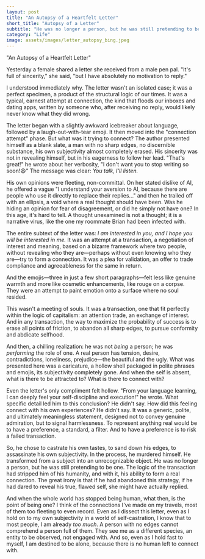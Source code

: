 ```yaml
---
layout: post
title: "An Autopsy of a Heartfelt Letter"
short_title: "Autopsy of a Letter"
subtitle: "He was no longer a person, but he was still pretending to be one."
category: "Life"
image: assets/images/letter_autopsy_bing.jpeg
---
```


"An Autopsy of a Heartfelt Letter" 

Yesterday a female shared a letter she received from a male pen pal. "It's full of sincerity," she said, "but I have absolutely no motivation to reply."

I understood immediately why. The letter wasn't an isolated case; it was a perfect specimen, a product of the structural logic of our times. It was a typical, earnest attempt at connection, the kind that floods our inboxes and dating apps, written by someone who, after receiving no reply, would likely never know what they did wrong.

The letter began with a slightly awkward icebreaker about language, followed by a laugh-out-with-tear emoji. It then moved into the "connection attempt" phase. But what was it trying to connect? The author presented himself as a blank slate, a man with no sharp edges, no discernible substance, his own subjectivity almost completely erased. His sincerity was not in revealing himself, but in his eagerness to follow her lead. "That's great!" he wrote about her verbosity, "I don't want you to stop writing so soon!😆" The message was clear: *You talk, I'll listen.*

His own opinions were fleeting, non-committal. On her stated dislike of AI, he offered a vague "I understand your aversion to AI, because there are people who use it directly to replace their replies..." and then he trailed off with an ellipsis, a void where a real thought should have been. Was he hiding an opinion for fear of disagreement, or did he simply not have one? In this age, it's hard to tell. A thought unexamined is not a thought; it is a narrative virus, like the one my roommate Brian had been infected with.

The entire subtext of the letter was: *I am interested in you, and I hope you will be interested in me.* It was an attempt at a transaction, a negotiation of interest and meaning, based on a bizarre framework where two people, without revealing who they are—perhaps without even knowing who they are—try to form a connection. It was a plea for validation, an offer to trade compliance and agreeableness for the same in return.

And the emojis—three in just a few short paragraphs—felt less like genuine warmth and more like cosmetic enhancements, like rouge on a corpse. They were an attempt to paint emotion onto a surface where no soul resided.

This wasn't a meeting of souls. It was a transaction, one that fit perfectly within the logic of capitalism: an attention trade, an exchange of interest. And in any transaction, the way to maximize the probability of success is to erase all points of friction, to abandon all sharp edges, to pursue conformity and abdicate selfhood.

And then, a chilling realization: he was not *being* a person; he was *performing* the role of one. A real person has tension, desire, contradictions, loneliness, prejudice—the beautiful and the ugly. What was presented here was a caricature, a hollow shell packaged in polite phrases and emojis, its subjectivity completely gone. And when the self is absent, what is there to be attracted to? What is there to connect with?

Even the letter's only compliment felt hollow. "From your language learning, I can deeply feel your self-discipline and execution!" he wrote. What specific detail led him to this conclusion? He didn't say. How did this feeling connect with his own experiences? He didn't say. It was a generic, polite, and ultimately meaningless statement, designed not to convey genuine admiration, but to signal harmlessness. To represent anything real would be to have a preference, a standard, a filter. And to have a preference is to risk a failed transaction.

So, he chose to castrate his own tastes, to sand down his edges, to assassinate his own subjectivity. In the process, he murdered himself. He transformed from a subject into an unrecognizable object. He was no longer a person, but he was still pretending to be one. The logic of the transaction had stripped him of his humanity, and with it, his ability to form a real connection. The great irony is that if he had abandoned this strategy, if he had dared to reveal his true, flawed self, she might have actually replied.

And when the whole world has stopped being human, what then, is the point of being one? I think of the connections I've made on my travels, most of them too fleeting to even record. Even as I dissect this letter, even as I hold on to my own subjectivity in a world of self-castration, I know that to most people, I am already *too much*. A person with no edges cannot comprehend a person full of them. They see me as a different species, an entity to be observed, not engaged with. And so, even as I hold fast to myself, I am destined to be alone, because there is no human left to connect with.
